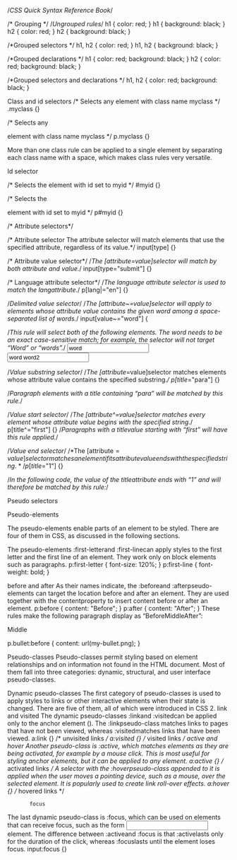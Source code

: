 



/*CSS Quick Syntax Reference Book*/

/* Grouping */
/*Ungrouped rules*/
h1 { color: red; }
h1 { background: black; }
h2 { color: red; }
h2 { background: black; }

/*Grouped selectors  */
h1, h2 { color: red; }
h1, h2 { background: black; }

/*Grouped declarations  */
h1 {
color: red;
background: black;
}
h2 {
color: red;
background: black;
}

/*Grouped selectors and declarations  */
h1, h2 {
color: red;
background: black;
}


Class and id selectors
/* Selects any element with class name myclass */
.myclass {}

/* Selects any <p> element with class name myclass */
p.myclass {}


More than one class rule can be applied to a single element by separating each class  name with a space, which makes class rules very versatile.
<p class="style1 style2"></p>

Id selector

/* Selects the element with id set to myid */
#myid {}

/* Selects the <p> element with id set to myid */
p#myid {}



/* Attribute selectors*/

/* Attribute selector
The attribute selector will match elements that use the specified attribute, regardless  of its value.*/
input[type] {}


/* Attribute value selector*/
/*The [attribute=value]selector will match by both attribute and value.*/
input[type="submit"] {}


/* Language attribute selector*/
/*The language attribute selector is used to match the langattribute.*/
p[lang|="en"] {}

/*Delimited value selector*/
/*The [attribute~=value]selector will apply to elements whose attribute value contains  the given word among a space-separated list of words.*/
input[value~="word"] {

/*This rule will select both of the following elements. The word needs to be an exact  case-sensitive match; for example, the selector will not target “Word” or “words”.*/
<input type="text" value="word">
<input type="text" value="word word2">



/*Value substring selector*/
/*The [attribute*=value]selector matches elements whose attribute value contains the  specified substring.*/
p[title*="para"] {}

/*Paragraph elements with a title containing “para” will be matched by this rule.*/
<p title="my paragraph"></p>


/*Value start selector*/
/*The [attribute^=value]selector matches every element whose attribute value begins with the specified string.*/
p[title^="first"] {}
/*Paragraphs with a titlevalue starting with “first” will have this rule applied.*/
<p title="first paragraph"></p>


/*Value end selector*/
/*The [attribute$=value]selector matches an element if its attribute value ends with the  specified string.*/
p[title$="1"] {}

/*In the following code, the value of the titleattribute ends with “1” and will  therefore be matched by this rule:*/
<p title="paragraph 1"></p>




Pseudo selectors


Pseudo-elements

The pseudo-elements enable parts of an element to be styled. There are four of them in 
CSS, as discussed in the following sections.

The pseudo-elements :first-letterand :first-linecan apply styles to the first letter 
and the first line of an element. They work only on block elements such as paragraphs.
p:first-letter { font-size: 120%; }
p:first-line { font-weight: bold; }


before and after
As their names indicate, the :beforeand :afterpseudo-elements can target the location 
before and after an element. They are used together with the contentproperty to insert 
content before or after an element.
p:before { content: "Before"; }
p:after { content: "After"; }
These rules make the following paragraph display as “BeforeMiddleAfter”:
<p>Middle</p>

p.bullet:before { content: url(my-bullet.png); }


Pseudo-classes
Pseudo-classes permit styling based on element relationships and on information 
not found in the HTML document. Most of them fall into three categories: dynamic, 
structural, and user interface pseudo-classes.


Dynamic pseudo-classes
The first category of pseudo-classes is used to apply styles to links or other interactive 
elements when their state is changed. There are five of them, all of which were introduced 
in CSS 2.
link and visited
The dynamic pseudo-classes :linkand :visitedcan be applied only to the anchor 
element (<a>). The :linkpseudo-class matches links to pages that have not been viewed, 
whereas :visitedmatches links that have been viewed.
a:link {} /* unvisited links */
a:visited {} /* visited links */
active and hover
Another pseudo-class is :active, which matches elements as they are being activated, for 
example by a mouse click. This is most useful for styling anchor elements, but it can be 
applied to any element.
a:active {} /* activated links */
A selector with the :hoverpseudo-class appended to it is applied when the user 
moves a pointing device, such as a mouse, over the selected element. It is popularly used 
to create link roll-over effects.
a:hover {} /* hovered links */ 


           focus
The last dynamic pseudo-class is :focus, which can be used on elements that can receive 
focus, such as the form <input>element. The difference between :activeand :focus
is that :activelasts only for the duration of the click, whereas :focuslasts until the 
element loses focus.
input:focus {}


